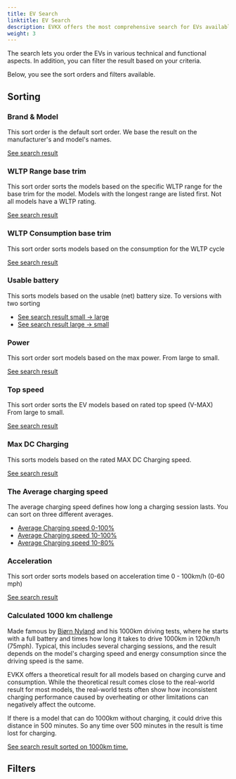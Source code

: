 ```yaml
---
title: EV Search
linktitle: EV Search
description: EVKX offers the most comprehensive search for EVs available online. This guide guides you on how to get the most out of this feature.
weight: 3
---
```


The search lets you order the EVs in various technical and functional aspects. In addition, you can filter the result based on your criteria. 

Below, you see the sort orders and filters available.

## Sorting

### Brand & Model

This sort order is the default sort order. We base the result on the manufacturer's and model's names.

[See search result](/evsearch/)

### WLTP Range base trim

This sort order sorts the models based on the specific WLTP range for the base trim for the model. Models with the longest range are listed first. Not all models have a WLTP rating.

[See search result](/evsearch/?sortOrder=RangeMinimumWltp)

### WLTP Consumption base trim

This sort order sorts models based on the consumption for the WLTP cycle

[See search result](/evsearch/?sortOrder=WltpBasicConsumption)

### Usable battery

This sorts models based on the usable (net) battery size. To versions with two sorting

- [See search result small -> large](/evsearch/?sortOrder=NetBattery)
- [See search result large -> small](/evsearch/?sortOrder=NetBattery)

### Power

This sort order sort models based on the max power. From large to small.

[See search result](/evsearch/?sortOrder=PowerDesc)

### Top speed

This sort order sorts the EV models based on rated top speed (V-MAX) From large to small.

[See search result](/evsearch/?sortOrder=TopSpeedDesc)

### Max DC Charging

This sorts models based on the rated MAX DC Charging speed.

[See search result](/evsearch/?sortOrder=MaxDCCharging)

### The Average charging speed

The average charging speed defines how long a charging session lasts. You can sort on three different averages.

- [Average Charging speed 0-100%](/evsearch/?sortOrder=AverageChargingSpeedDesc)
- [Average Charging speed 10-100%](/evsearch/?sortOrder=AverageChargingSpeed10100Desc)
- [Average Charging speed 10-80%](/evsearch/?sortOrder=AverageChargingSpeed1080Desc)

### Acceleration

This sort order sorts models based on acceleration time 0 - 100km/h (0-60 mph)

[See search result](/evsearch/?sortOrder=ZeroTo100)

### Calculated 1000 km challenge

Made famous by [Bjørn Nyland](../evreviewers)  and his 1000km driving tests, where he starts with a full battery and times how long it takes to drive 1000km in 120km/h (75mph). Typical, this includes several charging sessions, and the result depends on the model's charging speed and energy consumption since the driving speed is the same.

EVKX offers a theoretical result for all models based on charging curve and consumption.
While the theoretical result comes close to the real-world result for most models, the real-world tests often show how inconsistent charging performance caused by overheating or other limitations can negatively affect the outcome.

If there is a model that can do 1000km without charging, it could drive this distance in 500 minutes. So any time over 500 minutes in the result is time lost for charging.

[See search result sorted on 1000km time.](/evsearch/?sortOrder=DrivingTime1000kmChallenge)

## Filters